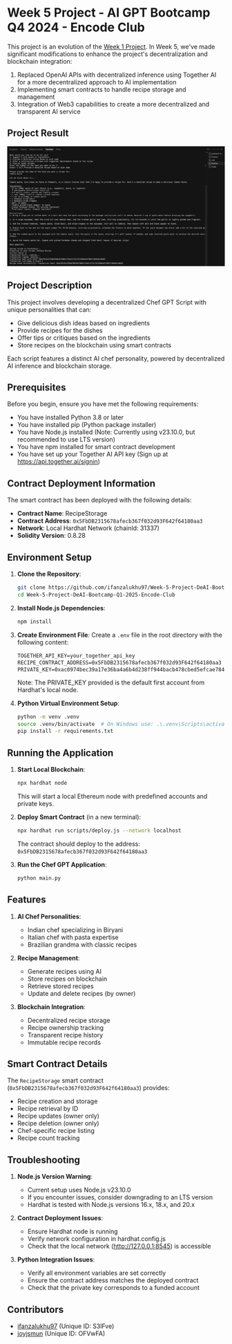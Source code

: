 # Week 5 Project - AI GPT Bootcamp Q4 2024 - Encode Club

This project is an evolution of the [Week 1 Project](https://github.com/ifanzalukhu97/Week-1-Project-DeAI-Bootcamp-Q1-2025-Encode-Club). In Week 5, we've made significant modifications to enhance the project's decentralization and blockchain integration:

1. Replaced OpenAI APIs with decentralized inference using Together AI for a more decentralized approach to AI implementation
2. Implementing smart contracts to handle recipe storage and management
3. Integration of Web3 capabilities to create a more decentralized and transparent AI service

## Project Result
![Project Result](images/result.png)

## Project Description

This project involves developing a decentralized Chef GPT Script with unique personalities that can:
- Give delicious dish ideas based on ingredients
- Provide recipes for the dishes
- Offer tips or critiques based on the ingredients
- Store recipes on the blockchain using smart contracts

Each script features a distinct AI chef personality, powered by decentralized AI inference and blockchain storage.

## Prerequisites
Before you begin, ensure you have met the following requirements:
- You have installed Python 3.8 or later
- You have installed pip (Python package installer)
- You have Node.js installed (Note: Currently using v23.10.0, but recommended to use LTS version)
- You have npm installed for smart contract development
- You have set up your Together AI API key (Sign up at https://api.together.ai/signin)

## Contract Deployment Information
The smart contract has been deployed with the following details:
- **Contract Name**: RecipeStorage
- **Contract Address**: `0x5FbDB2315678afecb367f032d93F642f64180aa3`
- **Network**: Local Hardhat Network (chainId: 31337)
- **Solidity Version**: 0.8.28

## Environment Setup

1. **Clone the Repository**:
    ```sh
    git clone https://github.com/ifanzalukhu97/Week-5-Project-DeAI-Bootcamp-Q1-2025-Encode-Club.git
    cd Week-5-Project-DeAI-Bootcamp-Q1-2025-Encode-Club
    ```

2. **Install Node.js Dependencies**:
    ```sh
    npm install
    ```

3. **Create Environment File**:
    Create a `.env` file in the root directory with the following content:
    ```
    TOGETHER_API_KEY=your_together_api_key
    RECIPE_CONTRACT_ADDRESS=0x5FbDB2315678afecb367f032d93F642f64180aa3
    PRIVATE_KEY=0xac0974bec39a17e36ba4a6b4d238ff944bacb478cbed5efcae784d7bf4f2ff80
    ```
    Note: The PRIVATE_KEY provided is the default first account from Hardhat's local node.

4. **Python Virtual Environment Setup**:
    ```sh
    python -m venv .venv
    source .venv/bin/activate  # On Windows use: .\.venv\Scripts\activate
    pip install -r requirements.txt
    ```

## Running the Application

1. **Start Local Blockchain**:
    ```sh
    npx hardhat node
    ```
    This will start a local Ethereum node with predefined accounts and private keys.

2. **Deploy Smart Contract** (in a new terminal):
    ```sh
    npx hardhat run scripts/deploy.js --network localhost
    ```
    The contract should deploy to the address: `0x5FbDB2315678afecb367f032d93F642f64180aa3`

3. **Run the Chef GPT Application**:
    ```sh
    python main.py
    ```

## Features

1. **AI Chef Personalities**:
   - Indian chef specializing in Biryani
   - Italian chef with pasta expertise
   - Brazilian grandma with classic recipes

2. **Recipe Management**:
   - Generate recipes using AI
   - Store recipes on blockchain
   - Retrieve stored recipes
   - Update and delete recipes (by owner)

3. **Blockchain Integration**:
   - Decentralized recipe storage
   - Recipe ownership tracking
   - Transparent recipe history
   - Immutable recipe records

## Smart Contract Details

The `RecipeStorage` smart contract (`0x5FbDB2315678afecb367f032d93F642f64180aa3`) provides:
- Recipe creation and storage
- Recipe retrieval by ID
- Recipe updates (owner only)
- Recipe deletion (owner only)
- Chef-specific recipe listing
- Recipe count tracking

## Troubleshooting

1. **Node.js Version Warning**:
   - Current setup uses Node.js v23.10.0
   - If you encounter issues, consider downgrading to an LTS version
   - Hardhat is tested with Node.js versions 16.x, 18.x, and 20.x

2. **Contract Deployment Issues**:
   - Ensure Hardhat node is running
   - Verify network configuration in hardhat.config.js
   - Check that the local network (http://127.0.0.1:8545) is accessible

3. **Python Integration Issues**:
   - Verify all environment variables are set correctly
   - Ensure the contract address matches the deployed contract
   - Check that the private key corresponds to a funded account

## Contributors
- [ifanzalukhu97](https://github.com/ifanzalukhu97) (Unique ID: S3lFve)
- [joyjsmun](https://github.com/ifanzalukhu97) (Unique ID: OFVwFA)